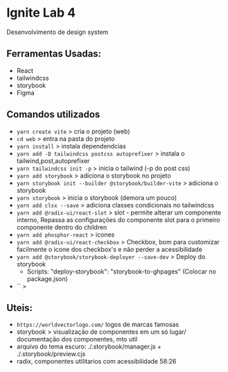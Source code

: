 # Ignite Lab 4
 Desenvolvimento de design system


## Ferramentas Usadas:
* React
* tailwindcss
* storybook
* Figma



## Comandos utilizados

* `yarn create vite` > cria o projeto (web)
* `cd web` > entra na pasta do projeto
* `yarn install` > instala dependendcias
* `yarn add -D tailwindcss postcss autoprefixer` > instala o tailwind,post,autoprefixer 
* `yarn tailwindcss init -p` > inicia o tailwind (-p do post css)
* `yarn add storybook` > adiciona o storybook no projeto
* `yarn storybook init --builder @storybook/builder-vite` > adiciona o storybook
* `yarn storybook` > inicia o storybook (demora um pouco)
* `yarn add clsx --save` > adiciona classes condicionais no tailwindcss 
* `yarn add @radix-ui/react-slot` > slot - permite alterar um componente interno, Repassa as configurações do componente slot para o primeiro componente dentro do children
* `yarn add phosphor-react` > icones
* `yarn add @radix-ui/react-checkbox` > Checkbox, bom para customizar facilmente o icone dos checkbox's e não perder a acessibilidade
* `yarn add @storybook/storybook-deployer --save-dev` > Deploy do storybook
  * Scripts: "deploy-storybook": "storybook-to-ghpages" (Colocar no package.json)
* `` > 



## Uteis:

* `https://worldvectorlogo.com/` logos de marcas famosas
* storybook > visualização de componentes em um só lugar/ documentação dos componentes, mto util
* arquivo do tema escuro: ./.storybook/manager.js + ./.storybook/preview.cjs
* radix, componentes utilitarios com acessibilidade
58:26
